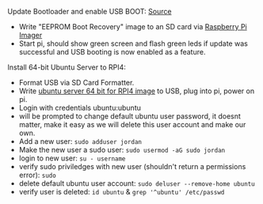 Update Bootloader and enable USB BOOT: [Source](https://webtechie.be/post/2020-09-29-64bit-raspbianos-on-raspberrypi4-with-usbboot/)
- Write "EEPROM Boot Recovery" image to an SD card via [Raspberry Pi Imager](https://www.raspberrypi.org/software/)
- Start pi, should show green screen and flash green leds if update was successful and USB booting is now enabled as a feature.

Install 64-bit Ubuntu Server to RPI4:
- Format USB via SD Card Formatter.
- Write [ubuntu server 64 bit for RPI4 image](https://www.raspberrypi.org/forums/viewtopic.php?t=278791) to USB, plug into pi, power on pi.
- Login with credentials ubuntu:ubuntu 
- will be prompted to change default ubuntu user password, it doesnt matter, make it easy as we will delete this user account and make our own.
- Add a new user: `sudo adduser jordan`
- Make the new user a sudo user: `sudo usermod -aG sudo jordan`
- login to new user: `su - username`
- verify sudo priviledges with new user (shouldn't return a permissions error): `sudo`
- delete default ubuntu user account: `sudo deluser --remove-home ubuntu`
- verify user is deleted: `id ubuntu` & `grep '^ubuntu' /etc/passwd`
